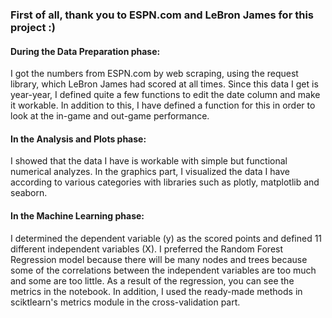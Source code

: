 ### First of all, thank you to ESPN.com and LeBron James for this project :)

#### During the Data Preparation phase: 
I got the numbers from ESPN.com by web scraping, using the request library, which LeBron James had scored at all times. Since this data I get is year-year, I defined quite a few functions to edit the date column and make it workable. In addition to this, I have defined a function for this in order to look at the in-game and out-game performance. 

#### In the Analysis and Plots phase:
I showed that the data I have is workable with simple but functional numerical analyzes. In the graphics part, I visualized the data I have according to various categories with libraries such as plotly, matplotlib and seaborn. 

#### In the Machine Learning phase:
I determined the dependent variable (y) as the scored points and defined 11 different independent variables (X). I preferred the Random Forest Regression model because there will be many nodes and trees because some of the correlations between the independent variables are too much and some are too little. As a result of the regression, you can see the metrics in the notebook. In addition, I used the ready-made methods in sciktlearn's metrics module in the cross-validation part.
